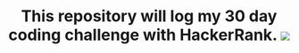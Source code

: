 <h1 align="center">
This repository will log my 30 day coding challenge with HackerRank.
<img src="https://5.imimg.com/data5/SELLER/Default/2023/10/354785340/GA/BS/CK/63475444/hackerrank-software.png" />

